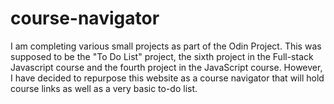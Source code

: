 # course-navigator

I am completing various small projects as part of the Odin Project. This was supposed to be the "To Do List" project, the sixth project in the Full-stack Javascript course and the fourth project in the JavaScript course. However, I have decided to repurpose this website as a course navigator that will hold course links as well as a very basic to-do list.

